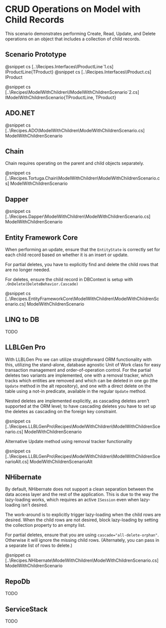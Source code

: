﻿# CRUD Operations on Model with Child Records

This scenario demonstrates performing Create, Read, Update, and Delete operations on an object that includes a collection of child records.

## Scenario Prototype

@snippet cs [..\Recipes.Interfaces\IProductLine`1.cs] IProductLine{TProduct}
@snippet cs [..\Recipes.Interfaces\IProduct.cs] IProduct

@snippet cs [..\Recipes\ModelWithChildren\IModelWithChildrenScenario`2.cs] IModelWithChildrenScenario{TProductLine, TProduct}



## ADO.NET

@snippet cs [..\Recipes.ADO\ModelWithChildren\ModelWithChildrenScenario.cs] ModelWithChildrenScenario

## Chain

Chain requires operating on the parent and child objects separately.

@snippet cs [..\Recipes.Tortuga.Chain\ModelWithChildren\ModelWithChildrenScenario.cs] ModelWithChildrenScenario

## Dapper

@snippet cs [..\Recipes.Dapper\ModelWithChildren\ModelWithChildrenScenario.cs] ModelWithChildrenScenario

## Entity Framework Core

When performing an update, ensure that the `EntityState` is correctly set for each child record based on whether it is an insert or update.

For partial deletes, you have to explicitly find and delete the child rows that are no longer needed.

For deletes, ensure the child record in DBContext is setup with `.OnDelete(DeleteBehavior.Cascade)`

@snippet cs [..\Recipes.EntityFrameworkCore\ModelWithChildren\ModelWithChildrenScenario.cs] ModelWithChildrenScenario

## LINQ to DB

TODO

## LLBLGen Pro

With LLBLGen Pro we can utilize straightforward ORM functionality with this, utilizing the stand-alone, database agnostic Unit of Work
class for easy transaction management and order-of-operation control. For the partial deletes two variants are implemented, one
with a removal tracker, which tracks which entities are removed and which can be deleted in one go (the `Update` method in the alt repository), 
and one with a direct delete on the table using a not-in predicate, available in the regular `Update` method. 

Nested deletes are implemented explicitly, as cascading deletes aren't supported at the ORM level; to have cascading deletes you 
have to set up the deletes as cascading on the foreign key constraint. 

@snippet cs [..\Recipes.LLBLGenPro\Recipes\ModelWithChildren\ModelWithChildrenScenario.cs] ModelWithChildrenScenario

Alternative Update method using removal tracker functionality

@snippet cs [..\Recipes.LLBLGenPro\Recipes\ModelWithChildren\ModelWithChildrenScenarioAlt.cs] ModelWithChildrenScenarioAlt


## NHibernate

By default, NHibernate does not support a clean separation between the data access layer and the rest of the application. This is due to the way the lazy-loading works, which requires an active `ISession` even when lazy-loading isn't desired.

The work-around is to explicitly trigger lazy-loading when the child rows are desired. When the child rows are not desired, block lazy-loading by setting the collection property to an empty list.

For partial deletes, ensure that you are using `cascade="all-delete-orphan"`. Otherwise it will ignore the missing child rows. (Alternately, you can pass in a separate list of rows to delete.)

@snippet cs [..\Recipes.NHibernate\ModelWithChildren\ModelWithChildrenScenario.cs] ModelWithChildrenScenario

## RepoDb

TODO

## ServiceStack

TODO
